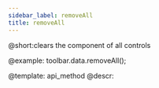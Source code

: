 ```yaml
---
sidebar_label: removeAll
title: removeAll
---          
```


@short:clears the component of all controls



@example:
toolbar.data.removeAll();

@template: api_method
@descr: